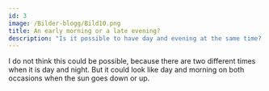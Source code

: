 ```yaml
---
id: 3
image: /Bilder-blogg/Bild10.png
title: An early morning or a late evening?
description: "Is it possible to have day and evening at the same time? "
---
```


I do not think this could be possible, because there are two different times when it is day and night.
But it could look like day and morning on both occasions when the sun goes down or up.
